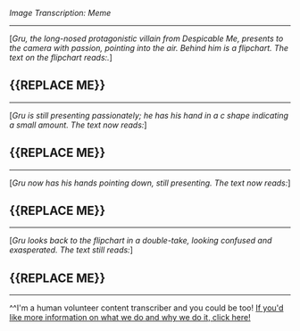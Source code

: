 *Image Transcription: Meme*

---

[*Gru, the long-nosed protagonistic villain from Despicable Me, presents to the camera with passion, pointing into the air. Behind him is a flipchart. The text on the flipchart reads:.*]

## {{REPLACE ME}}

---

[*Gru is still presenting passionately; he has his hand in a c shape indicating a small amount. The text now reads:*]

## {{REPLACE ME}}

---

[*Gru now has his hands pointing down, still presenting. The text now reads:*]

## {{REPLACE ME}}

---

[*Gru looks back to the flipchart in a double-take, looking confused and exasperated. The text still reads:*]

## {{REPLACE ME}}

---

^^I'm&#32;a&#32;human&#32;volunteer&#32;content&#32;transcriber&#32;and&#32;you&#32;could&#32;be&#32;too!&#32;[If&#32;you'd&#32;like&#32;more&#32;information&#32;on&#32;what&#32;we&#32;do&#32;and&#32;why&#32;we&#32;do&#32;it,&#32;click&#32;here!](https://www.reddit.com/r/TranscribersOfReddit/wiki/index)
